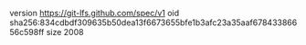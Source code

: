 version https://git-lfs.github.com/spec/v1
oid sha256:834cdbdf309635b50dea13f6673655bfe1b3afc23a35aaf67843386656c598ff
size 2008
